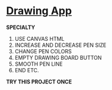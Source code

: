  # [Drawing App](https://arshadkhan615.github.io/drawing-app/)

**SPECIALTY**

1. USE CANVAS HTML   
2. INCREASE AND DECREASE PEN SIZE 
3. CHANGE PEN COLORS
4. EMPTY DRAWING BOARD BUTTON
5. SMOOTH PEN LINE
6. END ETC.

**TRY THIS PROJECT ONCE**
